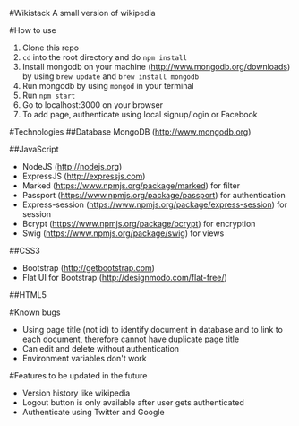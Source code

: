 #Wikistack
A small version of wikipedia

#How to use
1. Clone this repo
2. `cd` into the root directory and do `npm install`
3. Install mongodb on your machine (http://www.mongodb.org/downloads) by using `brew update` and `brew install mongodb`
4. Run mongodb by using `mongod` in your terminal
5. Run `npm start`
6. Go to localhost:3000 on your browser
7. To add page, authenticate using local signup/login or Facebook

#Technologies
##Database
MongoDB (http://www.mongodb.org)

##JavaScript
* NodeJS (http://nodejs.org)
* ExpressJS (http://expressjs.com)
* Marked (https://www.npmjs.org/package/marked) for filter
* Passport (https://www.npmjs.org/package/passport) for authentication
* Express-session (https://www.npmjs.org/package/express-session) for session
* Bcrypt (https://www.npmjs.org/package/bcrypt) for encryption
* Swig (https://www.npmjs.org/package/swig) for views

##CSS3
* Bootstrap (http://getbootstrap.com)
* Flat UI for Bootstrap (http://designmodo.com/flat-free/)

##HTML5

#Known bugs
* Using page title (not id) to identify document in database and to link to each document, therefore cannot have duplicate page title
* Can edit and delete without authentication
* Environment variables don't work

#Features to be updated in the future
* Version history like wikipedia
* Logout button is only available after user gets authenticated
* Authenticate using Twitter and Google